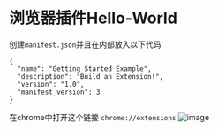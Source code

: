 # 浏览器插件Hello-World

创建`manifest.json`并且在内部放入以下代码

```
{
  "name": "Getting Started Example",
  "description": "Build an Extension!",
  "version": "1.0",
  "manifest_version": 3
}
```
在chrome中打开这个链接
`chrome://extensions`
![image](https://user-images.githubusercontent.com/38205098/152474204-18a344d6-ed78-4e99-8f08-9d80745d033b.png)
